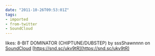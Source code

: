 ```yaml
---
date: "2011-10-26T09:53:01Z"
tags:
- imported
- from-twitter
- SoundCloud
---
```

likes: 8-BIT DOMINATOR \(CHIPTUNE/DUBSTEP\) by sssShawnnnn on [SoundCloud](/tags/SoundCloud) [https://snd.sc/ukv9tR](https://snd.sc/ukv9tR)

